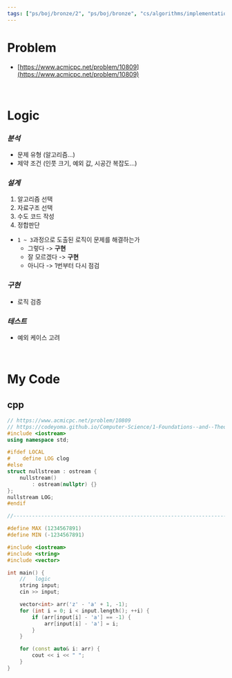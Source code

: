 ```yaml
---
tags: ["ps/boj/bronze/2", "ps/boj/bronze", "cs/algorithms/implementation/ps","cs/algorithms/string/ps"]
---
```


# Problem
- [https://www.acmicpc.net/problem/10809](https://www.acmicpc.net/problem/10809)

<br/>

# Logic

### *분석*
- 문제 유형 (알고리즘...)
- 제약 조건 (인풋 크기, 예외 값, 시공간 복잡도...)

### *설계*
1. 알고리즘 선택
2. 자료구조 선택
3. 수도 코드 작성
4. 정합판단
  - `1 ~ 3`과정으로 도출된 로직이 문제를 해결하는가
    - 그렇다 -> **구현**
    - 잘 모르겠다 -> **구현**
    - 아니다 -> 1번부터 다시 점검

### *구현*
- 로직 검증

### *테스트*
- 예외 케이스 고려

<br/>

# My Code
## cpp
```cpp title="boj/10809.cpp"
// https://www.acmicpc.net/problem/10809
// https://codeyoma.github.io/Computer-Science/1-Foundations--and--Theory/Algorithms/ps/boj/10809/10809
#include <iostream>
using namespace std;

#ifdef LOCAL
#    define LOG clog
#else
struct nullstream : ostream {
    nullstream()
        : ostream(nullptr) {}
};
nullstream LOG;
#endif

//--------------------------------------------------------------------------------------------------

#define MAX (1234567891)
#define MIN (-1234567891)

#include <iostream>
#include <string>
#include <vector>

int main() {
    //   logic
    string input;
    cin >> input;

    vector<int> arr('z' - 'a' + 1, -1);
    for (int i = 0; i < input.length(); ++i) {
        if (arr[input[i] - 'a'] == -1) {
            arr[input[i] - 'a'] = i;
        }
    }

    for (const auto& i: arr) {
        cout << i << " ";
    }
}

```
